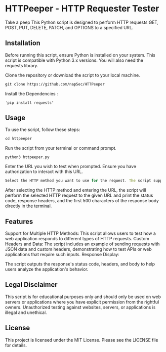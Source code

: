 # HTTPeeper - HTTP Requester Tester
Take a peep 
This Python script is designed to perform HTTP requests GET, POST, PUT, DELETE, PATCH, and OPTIONS to a specified URL. 

## Installation
Before running this script, ensure Python is installed on your system. This script is compatible with Python 3.x versions. You will also need the requests library.

Clone the repository or download the script to your local machine.
```markdown
git clone https://github.com/napSec/HTTPeeper
```

Install the Dependencies :

``` python3
'pip install requests'

```
## Usage
To use the script, follow these steps:
```python
cd httpeeper
```

Run the script from your terminal or command prompt.
``` python3
python3 httpeeper.py

```

Enter the URL you wish to test when prompted. Ensure you have authorization to interact with this URL.

```javascript
Select the HTTP method you want to use for the request. The script supports GET, POST, PUT, DELETE, PATCH, and OPTIONS methods.

```


After selecting the HTTP method and entering the URL, the script will perform the selected HTTP request to the given URL and print the status code, response headers, and the first 500 characters of the response body directly in the terminal.

## Features

Support for Multiple HTTP Methods: This script allows users to test how a web application responds to different types of HTTP requests.
Custom Headers and Data: The script includes an example of sending requests with JSON data and custom headers, demonstrating how to test APIs or web applications that require such inputs.
Response Display: 

The script outputs the response's status code, headers, and body to help users analyze the application's behavior.
## Legal Disclaimer



This script is for educational purposes only and should only be used on web servers or applications where you have explicit permission from the rightful owners. Unauthorized testing against websites, servers, or applications is illegal and unethical.


## License 

This project is licensed under the MIT License. Please see the LICENSE file for details.


